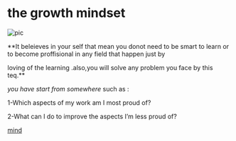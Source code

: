 # the growth mindset

![pic](https://www.bing.com/images/)



**It beleieves in your self that mean you donot need to be smart to learn or to become proffisional in any field that happen just by

loving of the learning .also,you will solve any problem you face by this teq.**

*you have start from somewhere* such as :

1-Which aspects of my work am I most proud of?

2-What can I do to improve the aspects I’m less proud of?

[mind](https://www.atlassian.com/blog/inside-atlassian/growth-mindset)


